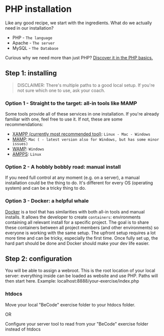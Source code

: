 # PHP installation

Like any good recipe, we start with the ingredients.
What do we actually need in our installation?

- PHP - `The language`
- Apache - `The server`
- MySQL - `The Database`

Curious why we need more than just PHP? [Discover it in the PHP basics.](PHP-basics.md)

## Step 1: installing

> DISCLAIMER: There's multiple paths to a good local setup. If you're not sure which one to use, ask your coach.

### Option 1 - Straight to the target: all-in tools like MAMP

Some tools provide all of these services in one installation.
If you're already familiar with one, feel free to use it.
If not, these are some recommendations:

- [XAMPP (currently most recommended tool)](https://www.apachefriends.org/faq_linux.html): `Linux - Mac - Windows`
- [MAMP](https://www.mamp.info/en/downloads/): `Mac ( - latest version also for Windows, but has some minor issues)`
- [WAMP](https://www.wampserver.com/en/download-wampserver-64bits/): `Windows`
- [AMPPS](https://ampps.com/): `Linux`

### Option 2 - A hobbly bobbly road: manual install

If you need full control at any moment (e.g. on a server), a manual installation could be the thing to do.
It's different for every OS (operating system) and can be a tricky thing to do.

### Option 3 - Docker: a helpful whale

[Docker](https://www.docker.com/) is a tool that has similarities with both all-in tools and manual installs.
It allows the developer to create `containers`: environments containing all relevant install for a specific project.
The goal is to share these containers between all project members (and other environments) so everyone is working with the same setup. The upfront setup requires a lot more time and can be tricky, especially the first time.
Once fully set up, the hard part should be done and Docker should make your dev life easier.

## Step 2: configuration

You will be able to assign a webroot.
This is the root location of your local server: everything inside can be loaded as website and use PHP.
Paths will then start here. Example: localhost:8888/your-exercise/index.php

### htdocs

Move your local "BeCode" exercise folder to your htdocs folder.

OR

Configure your server tool to read from your "BeCode" exercise folder instead of htdocs